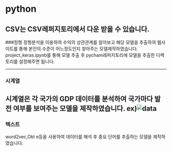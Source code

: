 # python
## CSV는 CSV레퍼지토리에서 다운 받을 수 있습니다.

###정형
정형분석을 이용하여 수익의 상관관계를 알아보고 해당 모델을 추출하여 웹사이트를
  통해 본인의 수준이 어느정도인지 찾아주는 모델제작하였습니다.
project_keras.ipynb를 통해 모델 추출 후 pycham레퍼지토리에 모델을 추출한 디렉토리를 설정해주면 됩니다.

---
### 시계열
시계열은 각 국가의 GDP 데이터를 분석하여 국가마다 발전 여부를 보여주는 모델을 제작하였습니다.
ex)![data](https://user-images.githubusercontent.com/103613730/237005028-738073b7-cca9-49be-bfb6-fe7d76daee7c.png)
---
### 텍스트
word2vec,Okt e등을 사용하여 데이터를 해석 후 중요 단어를 추출하는 모델을 제작하였습니다.
